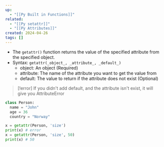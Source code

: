 ```yaml
---
up:
  - "[[Py Built in Functions]]"
related:
  - "[[Py setattr]]"
  - "[[Py Attributes]]"
created: 2024-04-26
tags: []
---
```

- The `getattr()` function returns the value of the specified attribute from the specified object.
- Syntax: `getattr(_object_, _attribute_, _default_)`
	- object: An object (Required)
	- attribute: The name of the attribute you want to get the value from
	- default: The value to return if the attribute does not exist (Optional)

>[!error]
> If you didn't add default, and the attribute isn't exist, it will give you AttributeError

```python
class Person:
  name = "John"
  age = 36
  country = "Norway"

x = getattr(Person, 'size')
print(x) # error
x = getattr(Person, 'size', 50)
print(x) # 50
```